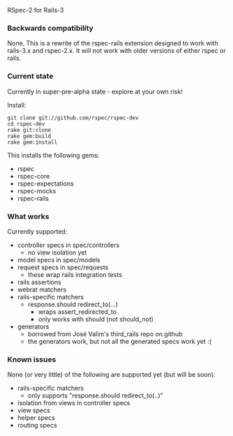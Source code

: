 RSpec-2 for Rails-3

### Backwards compatibility

None. This is a rewrite of the rspec-rails extension designed to work
with rails-3.x and rspec-2.x. It will not work with older versions of
either rspec or rails.

### Current state

Currently in super-pre-alpha state - explore at your own risk!

Install:

    git clone git://github.com/rspec/rspec-dev
    cd rspec-dev
    rake git:clone
    rake gem:build
    rake gem:install

This installs the following gems:

* rspec
* rspec-core
* rspec-expectations
* rspec-mocks
* rspec-rails

### What works

Currently supported:

* controller specs in spec/controllers
  * no view isolation yet
* model specs in spec/models
* request specs in spec/requests
  * these wrap rails integration tests
* rails assertions
* webrat matchers
* rails-specific matchers
  * response.should redirect_to(...)
    * wraps assert_redirected_to
    * only works with should (not should_not)
* generators
  * borrowed from José Valim's third_rails repo on github
  * the generators work, but not all the generated specs
    work yet :(

### Known issues

None (or very little) of the following are supported yet (but will be soon):

* rails-specific matchers
  * only supports "response.should redirect_to(..)"
* isolation from views in controller specs
* view specs
* helper specs
* routing specs
